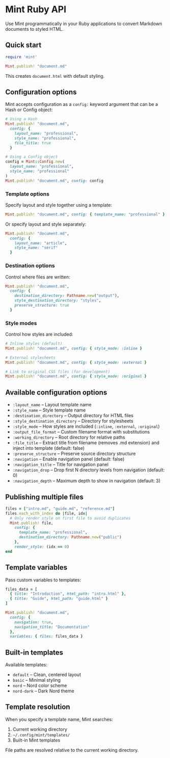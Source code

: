 # Mint Ruby API

Use Mint programmatically in your Ruby applications to convert Markdown documents to styled HTML.

## Quick start

```ruby
require 'mint'

Mint.publish! "document.md"
```

This creates `document.html` with default styling.

## Configuration options

Mint accepts configuration as a `config:` keyword argument that can be a Hash or Config object:

```ruby
# Using a Hash
Mint.publish! "document.md", 
  config: {
    layout_name: "professional",
    style_name: "professional",
    file_title: true
  }

# Using a Config object
config = Mint::Config.new(
  layout_name: "professional", 
  style_name: "professional"
)
Mint.publish! "document.md", config: config
```

### Template options

Specify layout and style together using a template:

```ruby
Mint.publish! "document.md", config: { template_name: "professional" }
```

Or specify layout and style separately:

```ruby
Mint.publish! "document.md", 
  config: {
    layout_name: "article", 
    style_name: "serif"
  }
```

### Destination options

Control where files are written:

```ruby
Mint.publish! "document.md",
  config: {
    destination_directory: Pathname.new("output"),
    style_destination_directory: "styles",
    preserve_structure: true
  }
```

### Style modes

Control how styles are included:

```ruby
# Inline styles (default)
Mint.publish! "document.md", config: { style_mode: :inline }

# External stylesheets
Mint.publish! "document.md", config: { style_mode: :external }

# Link to original CSS files (for development)
Mint.publish! "document.md", config: { style_mode: :original }
```

## Available configuration options

- `:layout_name` – Layout template name
- `:style_name` – Style template name  
- `:destination_directory` – Output directory for HTML files
- `:style_destination_directory` – Directory for stylesheets
- `:style_mode` – How styles are included (`:inline`, `:external`, `:original`)
- `:output_file_format` – Custom filename format with substitutions
- `:working_directory` – Root directory for relative paths
- `:file_title` – Extract title from filename (removes .md extension) and inject into template (default: false)
- `:preserve_structure` – Preserve source directory structure
- `:navigation` – Enable navigation panel (default: false)
- `:navigation_title` – Title for navigation panel
- `:navigation_drop` – Drop first N directory levels from navigation (default: 0)
- `:navigation_depth` – Maximum depth to show in navigation (default: 3)

## Publishing multiple files

```ruby
files = ["intro.md", "guide.md", "reference.md"]
files.each_with_index do |file, idx|
  # Only render style on first file to avoid duplicates
  Mint.publish! file,
    config: {
      template_name: "professional",
      destination_directory: Pathname.new("public")
    },
    render_style: (idx == 0)
end
```

## Template variables

Pass custom variables to templates:

```ruby
files_data = [
  { title: "Introduction", html_path: "intro.html" },
  { title: "Guide", html_path: "guide.html" }
]

Mint.publish! "document.md", 
  config: {
    navigation: true,
    navigation_title: "Documentation"
  },
  variables: { files: files_data }
```

## Built-in templates

Available templates:
- `default` – Clean, centered layout
- `basic` – Minimal styling
- `nord` – Nord color scheme
- `nord-dark` – Dark Nord theme

## Template resolution

When you specify a template name, Mint searches:

1. Current working directory
2. `~/.config/mint/templates/`  
3. Built-in Mint templates

File paths are resolved relative to the current working directory.